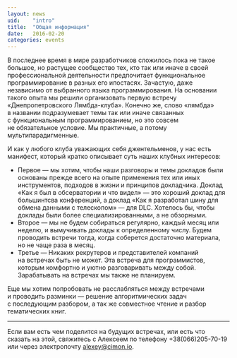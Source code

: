 ```yaml
---
layout: news
uid:    "intro"
title:  "Общая информация"
date:   2016-02-20
categories: events
---
```

В&nbsp;последнее время в&nbsp;мире разработчиков сложилось пока не&nbsp;такое большое, но&nbsp;растущее сообщество тех, кто так или иначе в&nbsp;своей профессиональной деятельности предпочитает функциональное программирование в&nbsp;разных его ипостасях. Зачастую, даже независимо от&nbsp;выбранного языка программирования. На&nbsp;основании такого опыта мы&nbsp;решили организовать первую встречу &laquo;Днепропетровского Лямбда-клуба&raquo;. Конечно&nbsp;же, слово &laquo;лямбда&raquo; в&nbsp;названии подразумевает темы так или иначе связанных с&nbsp;функциональным программированием, но&nbsp;это совсем не&nbsp;обязательное условие. Мы&nbsp;практичные, а&nbsp;потому мультипарадигменные.

И&nbsp;как у&nbsp;любого клуба уважающих себя джентельменов, у&nbsp;нас есть манифест, который кратко описывает суть наших клубных интересов:

* Первое&nbsp;&mdash; мы&nbsp;хотим, чтобы наши разговоры и&nbsp;темы докладов были основаны прежде всего на&nbsp;опыте применения тех или иных инструментов, подходов в&nbsp;жизни и&nbsp;принципов докладчика. Доклад &laquo;Как я&nbsp;был в&nbsp;обсерватории и&nbsp;что видел&raquo;&nbsp;&mdash; это хороший доклад для большинтсва конференций, а&nbsp;доклад &laquo;Как я&nbsp;разработал шину для обмена данными с&nbsp;телескопом&raquo;&nbsp;&mdash; для DLC. Хотелось&nbsp;бы, чтобы доклады были более специализированными, а&nbsp;не&nbsp;обзорными.
* Второе&nbsp;&mdash; мы&nbsp;не&nbsp;будем собираться регулярно, каждый месяц или неделю, и&nbsp;вымучивать доклады к&nbsp;определенному числу. Будем проводить встречи тогда, когда соберется достаточно материала, но&nbsp;не&nbsp;чаще раза в&nbsp;месяц.
* Третье&nbsp;&mdash; Никаких рекрутеров и&nbsp;представителей компаний на&nbsp;встречах быть не&nbsp;может. Эта встреча для программистов, которым комфортно и&nbsp;уютно разговаривать между собой. Зарабатывать на&nbsp;встречах мы&nbsp;также не&nbsp;планируем.

Еще мы&nbsp;хотим попробовать не&nbsp;расслабляться между встречами и&nbsp;проводить разминки&nbsp;&mdash; решение алгоритмических задач с&nbsp;последующим разбором, а&nbsp;так&nbsp;же совместное чтение и&nbsp;разбор тематических книг.

<hr />

Если вам есть чем поделится на&nbsp;будущих встречах, или есть что сказать на&nbsp;этой, свяжитесь с&nbsp;Алексеем по&nbsp;телефону +38(066)205-70-19 или через электропочту alexey@cimon.io.
